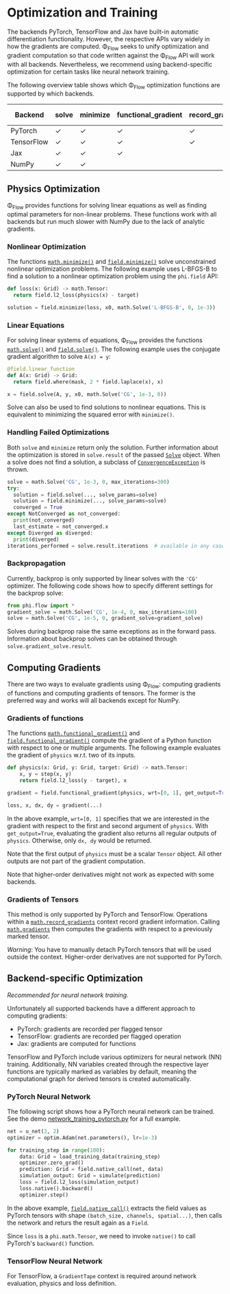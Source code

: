 # Optimization and Training
The backends PyTorch, TensorFlow and Jax have built-in automatic differentiation functionality.
However, the respective APIs vary widely in how the gradients are computed.
Φ<sub>Flow</sub> seeks to unify optimization and gradient computation so that code written against the Φ<sub>Flow</sub> API will work with all backends.
Nevertheless, we recommend using backend-specific optimization for certain tasks like neural network training.

The following overview table shows which Φ<sub>Flow</sub> optimization functions are supported by which backends.

| Backend    | solve | minimize | functional_gradient | record_gradients | NN Training |
|------------|-------|----------|---------------------|------------------|-------------|
| PyTorch    | ✓     | ✓        |   ✓                 |    ✓             |   ✓         |
| TensorFlow | ✓     | ✓        |   ✓                 |    ✓             |   ✓         |
| Jax        | ✓     | ✓        |   ✓                 |                  |             |
| NumPy      | ✓     | ✓        |                     |                  |             |


## Physics Optimization
Φ<sub>Flow</sub> provides functions for solving linear equations as well as finding optimal parameters for non-linear problems.
These functions work with all backends but run much slower with NumPy due to the lack of analytic gradients.

### Nonlinear Optimization
The functions [`math.minimize()`](phi/math/#phi.math.minimize) and [`field.minimize()`](phi/field/#phi.field.minimize)
solve unconstrained nonlinear optimization problems.
The following example uses L-BFGS-B to find a solution to a nonlinear optimization problem using the `phi.field` API:
```python
def loss(x: Grid) -> math.Tensor:
  return field.l2_loss(physics(x) - target)

solution = field.minimize(loss, x0, math.Solve('L-BFGS-B', 0, 1e-3))
```

### Linear Equations
For solving linear systems of equations, Φ<sub>Flow</sub> provides the functions
[`math.solve()`](phi/math/#phi.math.solve) and [`field.solve()`](phi/field/#phi.field.solve).
The following example uses the conjugate gradient algorithm to solve `A(x) = y`:
```python
@field.linear_function
def A(x: Grid) -> Grid:
  return field.where(mask, 2 * field.laplace(x), x)

x = field.solve(A, y, x0, math.Solve('CG', 1e-3, 0))
```
Solve can also be used to find solutions to nonlinear equations.
This is equivalent to minimizing the squared error with `minimize()`.

### Handling Failed Optimizations
Both `solve` and `minimize` return only the solution.
Further information about the optimization is stored in `solve.result` of the passed [`Solve`](phi/math/#phi.math.Solve) object.
When a solve does not find a solution, a subclass of
[`ConvergenceException`](phi/math/#phi.math.ConvergenceException) is thrown.
```python
solve = math.Solve('CG', 1e-3, 0, max_iterations=300)
try:
  solution = field.solve(..., solve_params=solve)
  solution = field.minimize(..., solve_params=solve)
  converged = True
except NotConverged as not_converged:
  print(not_converged)
  last_estimate = not_converged.x
except Diverged as diverged:
  print(diverged)
iterations_performed = solve.result.iterations  # available in any case
```

### Backpropagation
Currently, backprop is only supported by linear solves with the `'CG'` optimizer.
The following code shows how to specify different settings for the backprop solve:
```python
from phi.flow import *
gradient_solve = math.Solve('CG', 1e-4, 0, max_iterations=100)
solve = math.Solve('CG', 1e-5, 0, gradient_solve=gradient_solve)
```
Solves during backprop raise the same exceptions as in the forward pass.
Information about backprop solves can be obtained through `solve.gradient_solve.result`.


## Computing Gradients
There are two ways to evaluate gradients using Φ<sub>Flow</sub>:
computing gradients of functions and computing gradients of tensors.
The former is the preferred way and works will all backends except for NumPy.

### Gradients of functions
The functions
[`math.functional_gradient()`](phi/math/#phi.math.functional_gradient) and
[`field.functional_gradient()`](phi/field/#phi.field.functional_gradient)
compute the gradient of a Python function with respect to one or multiple arguments.
The following example evaluates the gradient of `physics` w.r.t. two of its inputs.
```python
def physics(x: Grid, y: Grid, target: Grid) -> math.Tensor:
    x, y = step(x, y)
    return field.l2_loss(y - target), x

gradient = field.functional_gradient(physics, wrt=[0, 1], get_output=True)

loss, x, dx, dy = gradient(...)
```
In the above example, `wrt=[0, 1]` specifies that we are interested in the gradient with respect to the first and second argument of `physics`.
With `get_output=True`, evaluating the gradient also returns all regular outputs of `physics`.
Otherwise, only `dx, dy` would be returned.

Note that the first output of `physics` must be a scalar `Tensor` object.
All other outputs are not part of the gradient computation.

Note that higher-order derivatives might not work as expected with some backends.


### Gradients of Tensors
This method is only supported by PyTorch and TensorFlow.
Operations within a [`math.record_gradients`](phi/math/#phi.math.record_gradients)
context record gradient information.
Calling [`math.gradients`](phi/math/#phi.math.gradients)
then computes the gradients with respect to a previously marked tensor.

*Warning*: You have to manually detach PyTorch tensors that will be used outside the context.
Higher-order derivatives are not supported for PyTorch.


## Backend-specific Optimization
*Recommended for neural network training.*

Unfortunately all supported backends have a different approach to computing gradients:

* PyTorch: gradients are recorded per flagged tensor
* TensorFlow: gradients are recorded per flagged operation
* Jax: gradients are computed for functions

TensorFlow and PyTorch include various optimizers for neural network (NN) training.
Additionally, NN variables created through the respective layer functions are typically marked as variables by default,
meaning the computational graph for derived tensors is created automatically.

### PyTorch Neural Network
The following script shows how a PyTorch neural network can be trained.
See the demo [network_training_pytorch.py](https://github.com/tum-pbs/PhiFlow/blob/master/demos/network_training_pytorch.py)
for a full example.
```python
net = u_net(2, 2)
optimizer = optim.Adam(net.parameters(), lr=1e-3)

for training_step in range(100):
    data: Grid = load_training_data(training_step)
    optimizer.zero_grad()
    prediction: Grid = field.native_call(net, data)
    simulation_output: Grid = simulate(prediction)
    loss = field.l2_loss(simulation_output)
    loss.native().backward()
    optimizer.step()
```
In the above example, [`field.native_call()`](phi/field/#phi.field.native_call)
extracts the field values as PyTorch tensors with shape `(batch_size, channels, spatial...)`,
then calls the network and returs the result again as a `Field`.

Since `loss` is a `phi.math.Tensor`, we need to invoke `native()` to call PyTorch's `backward()` function.

### TensorFlow Neural Network
For TensorFlow, a `GradientTape` context is required around network evaluation, physics and loss definition.


